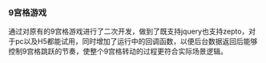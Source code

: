 ### 9宫格游戏

通过对原有的9宫格游戏进行了二次开发，做到了既支持jquery也支持zepto，对于pc以及H5都能试用，同时增加了运行中的回调函数，以便后台数据返回后能够控制9宫格跳跃的节奏，使整个9宫格转动的过程更符合实际场景逻辑。

